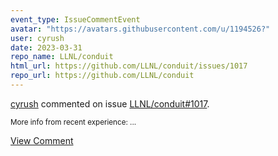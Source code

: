 ```yaml
---
event_type: IssueCommentEvent
avatar: "https://avatars.githubusercontent.com/u/1194526?"
user: cyrush
date: 2023-03-31
repo_name: LLNL/conduit
html_url: https://github.com/LLNL/conduit/issues/1017
repo_url: https://github.com/LLNL/conduit
---
```


<a href='https://github.com/cyrush' target='_blank'>cyrush</a> commented on issue <a href='https://github.com/LLNL/conduit/issues/1017' target='_blank'>LLNL/conduit#1017</a>.

<small>More info from recent experience:...</small>

<a href='https://github.com/LLNL/conduit/issues/1017' target='_blank'>View Comment</a>